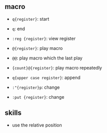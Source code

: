 ## macro

- `q{register}`: start
- `q`: end
- `:reg {register}`: view register
- `@{register}`: play macro
- `@@`: play macro which the last play
- `{count}@{register}`: play macro repeatedly

- `q{upper case register}`: append

- `:"{register}p`: change
- `:put {register}`: change

## skills

- use the relative position
